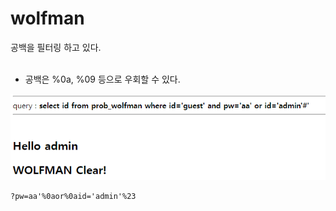 # wolfman

공백을 필터링 하고 있다.   
<br/>

* 공백은 %0a, %09 등으로 우회할 수 있다.   

![](1.PNG)   
```
?pw=aa'%0aor%0aid='admin'%23
```

